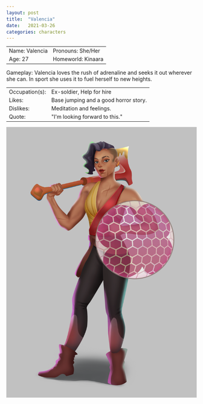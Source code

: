 ```yaml
---
layout: post
title:  "Valencia"
date:   2021-03-26
categories: characters
---
```

<div class="cf w-100">
<div class="fl w-100 w-50-ns pa4" markdown="1">

<table style="border-collapse: collapse;">
	<tr>
		<td>Name: Valencia</td>
		<td>Pronouns: She/Her</td>
	</tr>
	<tr>
		<td>Age: 27</td>
		<td>Homeworld: Kinaara</td>
	</tr>
</table>
Gameplay: Valencia loves the rush of adrenaline and seeks it out wherever she can. In sport she uses it to fuel herself to new heights.
<table style="border-collapse: collapse;">
	<tr>
		<td>Occupation(s):</td>
		<td>Ex-soldier, Help for hire</td>
	</tr>
	<tr>
		<td>Likes:</td>
		<td>Base jumping and a good horror story.</td>
	</tr>
	<tr>
		<td>Dislikes: </td>
		<td>Meditation and feelings.</td>
	</tr>
	<tr>
		<td>Quote:</td>
		<td>"I'm looking forward to this."</td>
	</tr>
</table>

</div>
<div class="fl w-100 w-50-ns pa4" markdown="1">

![Valencia](/assets/images/user/characters/valencia.png)

</div>
</div>

